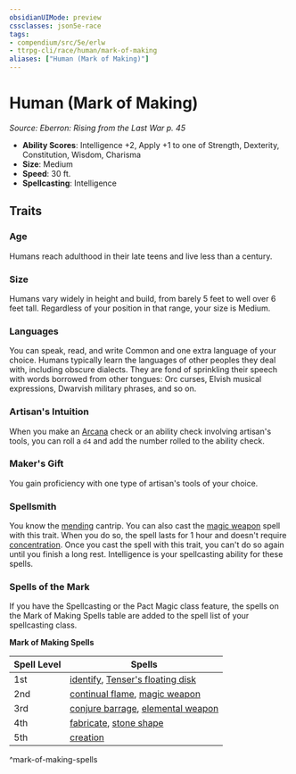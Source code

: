 ```yaml
---
obsidianUIMode: preview
cssclasses: json5e-race
tags:
- compendium/src/5e/erlw
- ttrpg-cli/race/human/mark-of-making
aliases: ["Human (Mark of Making)"]
---
```

# Human (Mark of Making)
*Source: Eberron: Rising from the Last War p. 45*  

- **Ability Scores**: Intelligence +2, Apply +1 to one of Strength, Dexterity, Constitution, Wisdom, Charisma
- **Size**: Medium
- **Speed**: 30 ft.
- **Spellcasting**: Intelligence

## Traits

### Age

Humans reach adulthood in their late teens and live less than a century.

### Size

Humans vary widely in height and build, from barely 5 feet to well over 6 feet tall. Regardless of your position in that range, your size is Medium.

### Languages

You can speak, read, and write Common and one extra language of your choice. Humans typically learn the languages of other peoples they deal with, including obscure dialects. They are fond of sprinkling their speech with words borrowed from other tongues: Orc curses, Elvish musical expressions, Dwarvish military phrases, and so on.

### Artisan's Intuition

When you make an [Arcana](/3-Mechanics/CLI/rules/skills.md#Arcana) check or an ability check involving artisan's tools, you can roll a `d4` and add the number rolled to the ability check.

### Maker's Gift

You gain proficiency with one type of artisan's tools of your choice.

### Spellsmith

You know the [mending](/3-Mechanics/CLI/spells/mending.md) cantrip. You can also cast the [magic weapon](/3-Mechanics/CLI/spells/magic-weapon.md) spell with this trait. When you do so, the spell lasts for 1 hour and doesn't require [concentration](/3-Mechanics/CLI/rules/conditions.md#concentration). Once you cast the spell with this trait, you can't do so again until you finish a long rest. Intelligence is your spellcasting ability for these spells.

### Spells of the Mark

If you have the Spellcasting or the Pact Magic class feature, the spells on the Mark of Making Spells table are added to the spell list of your spellcasting class.

**Mark of Making Spells**

| Spell Level | Spells |
|-------------|--------|
| 1st | [identify](/3-Mechanics/CLI/spells/identify.md), [Tenser's floating disk](/3-Mechanics/CLI/spells/tensers-floating-disk.md) |
| 2nd | [continual flame](/3-Mechanics/CLI/spells/continual-flame.md), [magic weapon](/3-Mechanics/CLI/spells/magic-weapon.md) |
| 3rd | [conjure barrage](/3-Mechanics/CLI/spells/conjure-barrage.md), [elemental weapon](/3-Mechanics/CLI/spells/elemental-weapon.md) |
| 4th | [fabricate](/3-Mechanics/CLI/spells/fabricate.md), [stone shape](/3-Mechanics/CLI/spells/stone-shape.md) |
| 5th | [creation](/3-Mechanics/CLI/spells/creation.md) |
^mark-of-making-spells